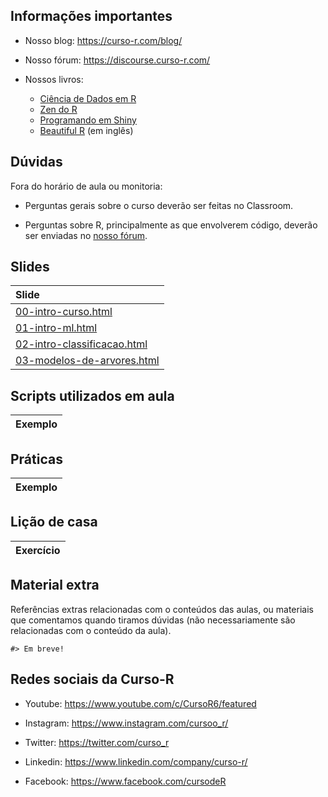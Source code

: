 
<!-- README.md is generated from README.Rmd. Please edit that file -->

## Informações importantes

- Nosso blog: <https://curso-r.com/blog/>

- Nosso fórum: <https://discourse.curso-r.com/>

- Nossos livros:

  - [Ciência de Dados em R](https://livro.curso-r.com/)
  - [Zen do R](https://curso-r.github.io/zen-do-r/)
  - [Programando em Shiny](https://programando-em-shiny.curso-r.com/)
  - [Beautiful R](https://curso-r.github.io/beautiful-r/) (em inglês)

## Dúvidas

Fora do horário de aula ou monitoria:

- Perguntas gerais sobre o curso deverão ser feitas no Classroom.

- Perguntas sobre R, principalmente as que envolverem código, deverão
  ser enviadas no [nosso fórum](https://discourse.curso-r.com/).

## Slides

| Slide                                                                                                       |
|:------------------------------------------------------------------------------------------------------------|
| [00-intro-curso.html](https://curso-r.github.io/202310-intro-ml/slides/00-intro-curso.html)                 |
| [01-intro-ml.html](https://curso-r.github.io/202310-intro-ml/slides/01-intro-ml.html)                       |
| [02-intro-classificacao.html](https://curso-r.github.io/202310-intro-ml/slides/02-intro-classificacao.html) |
| [03-modelos-de-arvores.html](https://curso-r.github.io/202310-intro-ml/slides/03-modelos-de-arvores.html)   |

## Scripts utilizados em aula

| Exemplo |
|:--------|

## Práticas

| Exemplo |
|:--------|

## Lição de casa

| Exercício |
|:----------|

## Material extra

Referências extras relacionadas com o conteúdos das aulas, ou materiais
que comentamos quando tiramos dúvidas (não necessariamente são
relacionadas com o conteúdo da aula).

    #> Em breve!

## Redes sociais da Curso-R

- Youtube: <https://www.youtube.com/c/CursoR6/featured>

- Instagram: <https://www.instagram.com/cursoo_r/>

- Twitter: <https://twitter.com/curso_r>

- Linkedin: <https://www.linkedin.com/company/curso-r/>

- Facebook: <https://www.facebook.com/cursodeR>
